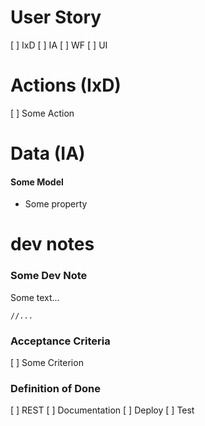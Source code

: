 # User Story

[ ] IxD
[ ] IA
[ ] WF
[ ] UI


# Actions (IxD)

[ ] Some Action


# Data (IA)

#### Some Model
- Some property


# dev notes

### Some Dev Note

Some text...

```
//...
```


### Acceptance Criteria

[ ] Some Criterion


### Definition of Done

[ ] REST
[ ] Documentation
[ ] Deploy
[ ] Test
